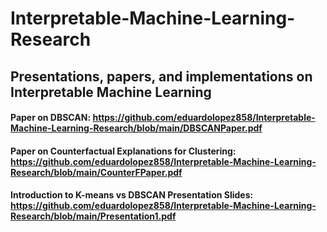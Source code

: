 # Interpretable-Machine-Learning-Research
## Presentations, papers, and implementations on Interpretable Machine Learning
#### Paper on DBSCAN: https://github.com/eduardolopez858/Interpretable-Machine-Learning-Research/blob/main/DBSCANPaper.pdf
#### Paper on Counterfactual Explanations for Clustering: https://github.com/eduardolopez858/Interpretable-Machine-Learning-Research/blob/main/CounterFPaper.pdf
#### Introduction to K-means vs DBSCAN Presentation Slides: https://github.com/eduardolopez858/Interpretable-Machine-Learning-Research/blob/main/Presentation1.pdf
